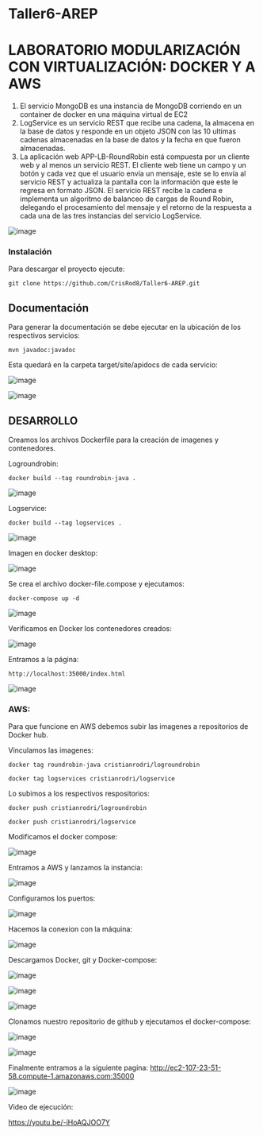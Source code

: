 # Taller6-AREP

# LABORATORIO MODULARIZACIÓN CON VIRTUALIZACIÓN: DOCKER Y A AWS

1. El servicio MongoDB es una instancia de MongoDB corriendo en un container de docker en una máquina virtual de EC2
2. LogService es un servicio REST que recibe una cadena, la almacena en la base de datos y responde en un objeto JSON con las 10 ultimas cadenas almacenadas en la base de datos y la fecha en que fueron almacenadas.
3. La aplicación web APP-LB-RoundRobin está compuesta por un cliente web y al menos un servicio REST. El cliente web tiene un campo y un botón y cada vez que el usuario envía un mensaje, este se lo envía al servicio REST y actualiza la pantalla con la información que este le regresa en formato JSON. El servicio REST recibe la cadena e implementa un algoritmo de balanceo de cargas de Round Robin, delegando el procesamiento del mensaje y el retorno de la respuesta a cada una de las tres instancias del servicio LogService.

![image](https://github.com/CrisRod8/Taller6-AREP/assets/111186898/ff3bfd10-35ba-43c3-9a8e-c0f687e2efda)
	

### Instalación

Para descargar el proyecto ejecute:  

  ```
  git clone https://github.com/CrisRod8/Taller6-AREP.git
  ```

## Documentación
Para generar la documentación se debe ejecutar en la ubicación de los respectivos servicios:  

  ```
  mvn javadoc:javadoc
  ```

Esta quedará en la carpeta target/site/apidocs de cada servicio:  

![image](https://github.com/CrisRod8/Taller6-AREP/assets/111186898/32c8068e-0b64-43df-8453-5738c082a6f8)  

![image](https://github.com/CrisRod8/Taller6-AREP/assets/111186898/e079be12-31ff-4c2f-adc1-10e5e3fa52c2)  

## DESARROLLO  

Creamos los archivos Dockerfile para la creación de imagenes y contenedores.  

Logroundrobin:  

  ```
  docker build --tag roundrobin-java .
  ```

![image](https://github.com/CrisRod8/Taller6-AREP/assets/111186898/a60c04b7-33fd-443c-89dd-30ae94f1129d)

Logservice:  

  ```
  docker build --tag logservices .
  ```

![image](https://github.com/CrisRod8/Taller6-AREP/assets/111186898/6e691e8f-f285-4993-bd98-3fec60e9d8ce)  

Imagen en docker desktop:  

![image](https://github.com/CrisRod8/Taller6-AREP/assets/111186898/7070269b-9013-4601-b637-2300fde5eeef)  

Se crea el archivo docker-file.compose y ejecutamos:

  ```
  docker-compose up -d
  ```

![image](https://github.com/CrisRod8/Taller6-AREP/assets/111186898/b4685f64-a013-475a-813a-af2a9405ce03)

Verificamos en Docker los contenedores creados:  

![image](https://github.com/CrisRod8/Taller6-AREP/assets/111186898/951670db-5518-4ba4-9cee-a56e1437a758)  

Entramos a la página:  

  ```
  http://localhost:35000/index.html
  ```

![image](https://github.com/CrisRod8/Taller6-AREP/assets/111186898/8592f66d-aabd-4161-a42a-05f3af607342)

### AWS:

Para que funcione en AWS debemos subir las imagenes a repositorios de Docker hub.

Vinculamos las imagenes:  

  ```
  docker tag roundrobin-java cristianrodri/logroundrobin
  ```
  ```
  docker tag logservices cristianrodri/logservice
  ```

Lo subimos a los respectivos respositorios:  

  ```
  docker push cristianrodri/logroundrobin
  ```
  ```
  docker push cristianrodri/logservice
  ```

Modificamos el docker compose:

![image](https://github.com/CrisRod8/Taller6-AREP/assets/111186898/98eb7fc0-95dc-43df-8985-c2b04bb05f4d)  

Entramos a AWS y lanzamos la instancia:  

![image](https://github.com/CrisRod8/Taller6-AREP/assets/111186898/286ba6fe-52db-434a-b63f-8e3b6f5f9784)  

Configuramos los puertos:  

![image](https://github.com/CrisRod8/Taller6-AREP/assets/111186898/63c05a6e-8c77-4596-9e52-b5838b4e52b5)  

Hacemos la conexion con la máquina:

![image](https://github.com/CrisRod8/Taller6-AREP/assets/111186898/bf6dd9ea-c2dc-4123-8676-88085d8e41f9)  

Descargamos Docker, git y Docker-compose:  

![image](https://github.com/CrisRod8/Taller6-AREP/assets/111186898/1df21606-7847-4d09-aeaa-a95b820ede0d)  

![image](https://github.com/CrisRod8/Taller6-AREP/assets/111186898/7cca09d7-b2b4-4cf7-beec-171a052bfbf2)  

![image](https://github.com/CrisRod8/Taller6-AREP/assets/111186898/11ea1a30-16c3-4197-b9a7-3393c208c6c1)  

Clonamos nuestro repositorio de github y ejecutamos el docker-compose:  

![image](https://github.com/CrisRod8/Taller6-AREP/assets/111186898/a671887b-e445-4cae-a7d3-3c16bbeb989a)  

![image](https://github.com/CrisRod8/Taller6-AREP/assets/111186898/25429484-d84c-40d7-8884-0da7501c1d26)  

Finalmente entramos a la siguiente pagina: http://ec2-107-23-51-58.compute-1.amazonaws.com:35000  

![image](https://github.com/CrisRod8/Taller6-AREP/assets/111186898/fa03ef54-e86f-466a-8ebe-99c5d7a620e5)  

Video de ejecución:  

https://youtu.be/-iHoAQJOO7Y

